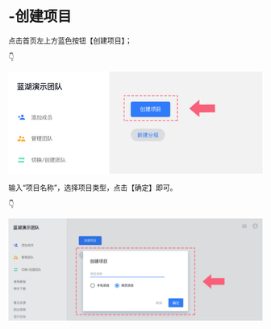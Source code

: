 # -创建项目

点击首页左上方蓝色按钮【创建项目】； 

👇

![](../../../.gitbook/assets/1.png)

输入“项目名称”，选择项目类型，点击【确定】即可。 

👇

![](../../../.gitbook/assets/2%20%283%29.png)

